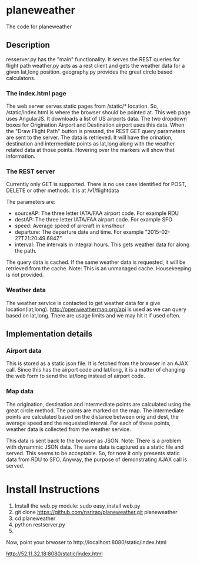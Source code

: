 # planeweather
The code for planeweather

## Description
resserver.py has the "main" functionality. It serves the REST queries for flight path
weather.py acts as a rest client and gets the weather data for a given lat,long position. 
geography.py provides the great circle based calculatons. 

### The index.html page
The web server serves static pages from /static/* location. So, /static/index.html is where the browser should be pointed at. 
This web page uses AngularJS. It downloads a list of US airports data. The two dropdown boxes for Origination Airport and Destination airport uses this data. 
When the "Draw Flight Path" button is pressed, the REST GET query parameters are sent to the server. The data is retrieved. It will have the orination, destination and intermediate points as lat,long along with the weather related data at those points. Hovering over the markers will show that information. 

### The REST server
Currently only GET is supported. There is no use case identified for POST, DELETE or other methods. 
it is at /v1/flightdata

The parameters are:
  * sourceAP: The three letter IATA/FAA airport code. For example RDU
  * destAP: The three letter IATA/FAA airport code. For example SFO
  * speed: Average speed of aircraft in kms/hour
  * departure: The departure date and time. For example "2015-02-27T21:20:49.684Z"
  * interval: The intervals in integral hours. This gets weather data for along the path. 

The query data is cached. If the same weather data is requested, it will be retrieved from the cache. 
Note: This is an unmanaged cache. Housekeeping is not provided. 

### Weather data
The weather service is contacted to get weather data for a give location(lat,long). 
http://openweathermap.org/api is used as we can query based on lat,long. 
There are usage limits and we may hit it if used often. 

## Implementation details

### Airport data
This is stored as a static json file. It is fetched from the browser in an AJAX call. Since this has the airport code and lat/long, it is a matter of changing the web form to send the lat/long instead of airport code. 

### Map data
The origination, destination and intermediate points are calculated using the great circle method. 
The points are marked on the map. The intermediate points are calculated based on the distance between orig and dest, the average speed and the requested interval. 
For each of these points, weather data is collected from the weather service. 

This data is sent back to the browser as JSON. 
Note: There is a problem with dynammic JSON data. The same data is captured as a static file and served. This seems to be acceptable. So, for now it only presents static data from RDU to SFO. Anyway, the purpose of demonstrating AJAX call is served. 

# Install Instructions

1. Install the web.py module: sudo easy_install web.py
2. git clone https://github.com/nsrirao/planeweather.git planeweather
3. cd planeweather
4. python restserver.py
5. 
Now, point your brwoser to http://localhost:8080/static/index.html

http://52.11.32.18:8080/static/index.html

